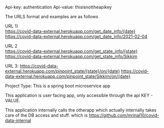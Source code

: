Api-key: authentication
Api-value: thisisnottheapikey

The URLS format and examples are as follows

URL 1)  
https://covid-data-external.herokuapp.com/get_date_info/{date}
https://covid-data-external.herokuapp.com/get_date_info/2021-02-04


URL 2  
https://covid-data-external.herokuapp.com/get_state_info/{state}
https://covid-data-external.herokuapp.com/get_state_info/Sikkim



URL 3: 
https://covid-data-external.herokuapp.com/pinpoint_state/{state}/on/{date}
https://covid-data-external.herokuapp.com/pinpoint_state/Sikkim/on/{date}



Project Type: 
This is a spring boot microservice app

This application is user facing app, only accessible through the api KEY - VALUE. 



This application internally calls the otherapp which actually internally takes care of the DB access and stuff. 
which is https://github.com/mrinal10/covid-data-internal
